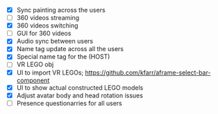 - [x] Sync painting across the users
- [ ] 360 videos streaming 
- [x] 360 videos switching 
- [ ] GUI for 360 videos
- [x] Audio sync between users
- [x] Name tag update across all the users
- [x] Special name tag for the (HOST)
- [ ] VR LEGO obj
- [x] UI to import VR LEGOs; https://github.com/kfarr/aframe-select-bar-component
- [x] UI to show actual constructed LEGO models
- [x] Adjust avatar body and head rotation issues
- [ ] Presence questionarries for all users
